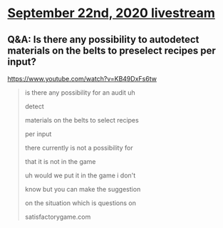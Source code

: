 # [September 22nd, 2020 livestream](../2020-09-22.md)
## Q&A: Is there any possibility to autodetect materials on the belts to preselect recipes per input?
https://www.youtube.com/watch?v=KB49DxFs6tw
> is there any possibility for an audit uh
> 
> detect
> 
> materials on the belts to select recipes
> 
> per input
> 
> there currently is not a possibility for
> 
> that it is not in the game
> 
> uh would we put it in the game i don't
> 
> know but you can make the suggestion
> 
> on the situation which is questions on
> 
> satisfactorygame.com
> 
